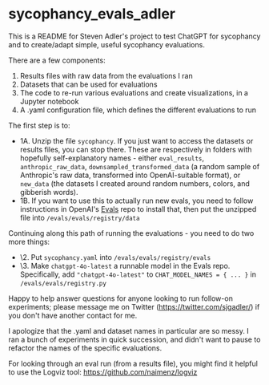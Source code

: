 # sycophancy_evals_adler

This is a README for Steven Adler's project to test ChatGPT for sycophancy and to create/adapt simple, useful sycophancy evaluations.

There are a few components:

1. Results files with raw data from the evaluations I ran
2. Datasets that can be used for evaluations
3. The code to re-run various evaluations and create visualizations, in a Jupyter notebook
4. A .yaml configuration file, which defines the different evaluations to run

The first step is to: 
* 1A. Unzip the file `sycophancy`. If you just want to access the datasets or results files, you can stop there. These are respectively in folders with hopefully self-explanatory names - either `eval_results`, `anthropic_raw_data`, `downsampled_transformed_data` (a random sample of Anthropic's raw data, transformed into OpenAI-suitable format), or `new_data` (the datasets I created around random numbers, colors, and gibberish words).
* 1B. If you want to use this to actually run new evals, you need to follow instructions in OpenAI's [Evals](https://github.com/openai/evals/tree/main) repo to install that, then put the unzipped file into `/evals/evals/registry/data`

Continuing along this path of running the evaluations - you need to do two more things:
* \2. Put `sycophancy.yaml` into `/evals/evals/registry/evals`
* \3. Make `chatgpt-4o-latest` a runnable model in the Evals repo. Specifically, add `"chatgpt-4o-latest"` to `CHAT_MODEL_NAMES = { ... }` in `/evals/evals/registry.py`

Happy to help answer questions for anyone looking to run follow-on experiments; please message me on Twitter (https://twitter.com/sjgadler/) if you don't have another contact for me. 

I apologize that the .yaml and dataset names in particular are so messy. I ran a bunch of experiments in quick succession, and didn't want to pause to refactor the names of the specific evaluations.

For looking through an eval run (from a results file), you might find it helpful to use the Logviz tool: https://github.com/naimenz/logviz
